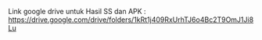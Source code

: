 Link google drive untuk Hasil SS dan APK : https://drive.google.com/drive/folders/1kRt1j409RxUrhTJ6o4Bc2T9OmJ1Ji8Lu
